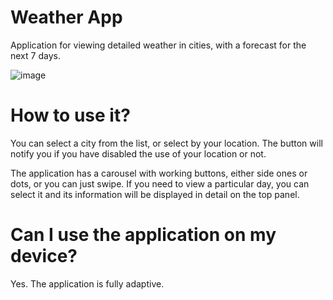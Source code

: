 # Weather App

Application for viewing detailed weather in cities, with a forecast for the next 7 days.

![image](https://github.com/SakytoDev/weather-app/assets/21197535/5bc27b77-b298-46a4-b4ce-c9e56f2aedfd)

# How to use it?

You can select a city from the list, or select by your location. The button will notify you if you have disabled the use of your location or not.

The application has a carousel with working buttons, either side ones or dots, or you can just swipe. If you need to view a particular day, you can select it and its information will be displayed in detail on the top panel.

# Can I use the application on my device?

Yes. The application is fully adaptive.
